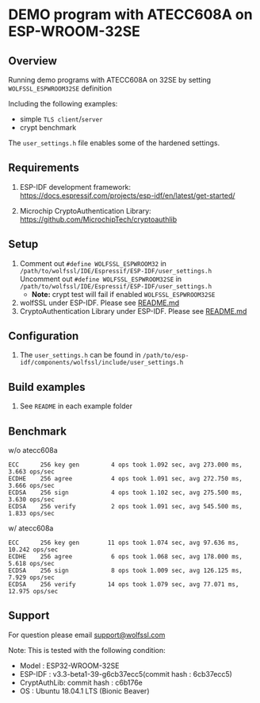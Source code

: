 # DEMO program with ATECC608A on ESP-WROOM-32SE
## Overview
 Running demo programs with ATECC608A on 32SE by setting `WOLFSSL_ESPWROOM32SE` definition

Including the following examples:

* simple `TLS client`/`server`
* crypt benchmark

 The `user_settings.h` file enables some of the hardened settings.

## Requirements
1. ESP-IDF development framework: https://docs.espressif.com/projects/esp-idf/en/latest/get-started/

2. Microchip CryptoAuthentication Library: https://github.com/MicrochipTech/cryptoauthlib

## Setup
1. Comment out `#define WOLFSSL_ESPWROOM32` in `/path/to/wolfssl/IDE/Espressif/ESP-IDF/user_settings.h`\
   Uncomment out `#define WOLFSSL_ESPWROOM32SE` in `/path/to/wolfssl/IDE/Espressif/ESP-IDF/user_settings.h`
    * **Note:** crypt test will fail if enabled `WOLFSSL_ESPWROOM32SE`
3. wolfSSL under ESP-IDF. Please see [README.md](https://github.com/wolfSSL/wolfssl/blob/master/IDE/Espressif/ESP-IDF/README.md)
4. CryptoAuthentication Library under ESP-IDF. Please see [README.md](https://github.com/miyazakh/cryptoauthlib_esp_idf/blob/master/README.md)

## Configuration
1. The `user_settings.h` can be found in `/path/to/esp-idf/components/wolfssl/include/user_settings.h`

## Build examples
1. See `README` in each example folder

## Benchmark
w/o atecc608a
```
ECC      256 key gen         4 ops took 1.092 sec, avg 273.000 ms, 3.663 ops/sec
ECDHE    256 agree           4 ops took 1.091 sec, avg 272.750 ms, 3.666 ops/sec
ECDSA    256 sign            4 ops took 1.102 sec, avg 275.500 ms, 3.630 ops/sec
ECDSA    256 verify          2 ops took 1.091 sec, avg 545.500 ms, 1.833 ops/sec
```
w/ atecc608a
```
ECC      256 key gen        11 ops took 1.074 sec, avg 97.636 ms, 10.242 ops/sec
ECDHE    256 agree           6 ops took 1.068 sec, avg 178.000 ms, 5.618 ops/sec
ECDSA    256 sign            8 ops took 1.009 sec, avg 126.125 ms, 7.929 ops/sec
ECDSA    256 verify         14 ops took 1.079 sec, avg 77.071 ms, 12.975 ops/sec
```

## Support
For question please email [support@wolfssl.com](mailto:support@wolfssl.com)

Note: This is tested with the following condition:

- Model    : ESP32-WROOM-32SE
- ESP-IDF  : v3.3-beta1-39-g6cb37ecc5(commit hash : 6cb37ecc5)
- CryptAuthLib: commit hash : c6b176e
- OS       : Ubuntu 18.04.1 LTS (Bionic Beaver)
